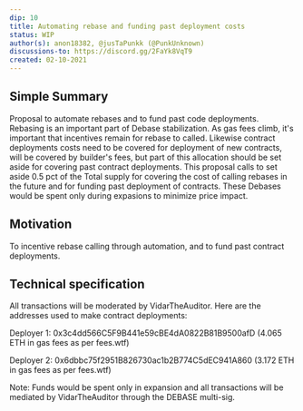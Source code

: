 ```yaml
---
dip: 10
title: Automating rebase and funding past deployment costs
status: WIP
author(s): anon18382, @jusTaPunkk (@PunkUnknown)
discussions-to: https://discord.gg/2FaYk8VqT9
created: 02-10-2021
---
```

## Simple Summary
Proposal to automate rebases and to fund past code deployments. Rebasing is an important part of Debase stabilization. As gas fees climb, it's important that incentives remain for rebase to called. Likewise contract deployments costs need to be covered for deployment of new contracts, will be covered by builder's fees, but part of this allocation should be set aside for covering past contract deployments.
This proposal calls to set aside 0.5 pct of the Total supply for covering the cost of calling rebases in the future and for funding past deployment of contracts.
These Debases would be spent only during expasions to minimize price impact. 

## Motivation
To incentive rebase calling through automation, and to fund past contract deployments.

## Technical specification
All transactions will be moderated by VidarTheAuditor. Here are the addresses used to make contract deployments:

Deployer 1: 0x3c4dd566C5F9B441e59cBE4dA0822B81B9500afD (4.065 ETH in gas fees as per fees.wtf)

Deployer 2: 0x6dbbc75f2951B826730ac1b2B774C5dEC941A860 (3.172 ETH in gas fees as per fees.wtf)

Note: Funds would be spent only in expansion and all transactions will be mediated by VidarTheAuditor through the DEBASE multi-sig.
